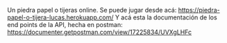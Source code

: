 
Un piedra papel o tijeras online. 
Se puede jugar desde acá: https://piedra-papel-o-tijera-lucas.herokuapp.com/
Y acá esta la documentación de los end points de la API, hecha en postman: https://documenter.getpostman.com/view/17225834/UVXgLHFc
